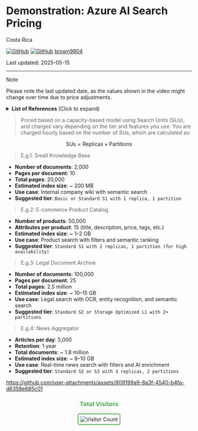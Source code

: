 # Demonstration: Azure AI Search Pricing 

Costa Rica

[![GitHub](https://badgen.net/badge/icon/github?icon=github&label)](https://github.com) 
[![GitHub](https://img.shields.io/badge/--181717?logo=github&logoColor=ffffff)](https://github.com/)
[brown9804](https://github.com/brown9804)

Last updated: 2025-05-15

----------

> [!NOTE]
> Please note the last updated date, as the values shown in the video might change over time due to price adjustments.

<details>
<summary><b>List of References </b> (Click to expand)</summary>

- [Azure Pricing Calculator](https://azure.microsoft.com/en-us/pricing/calculator/)
- [Azure AI Search pricing](https://azure.microsoft.com/en-us/pricing/details/search/?msockid=38ec3806873362243e122ce086486339)

</details>

> Priced based on a capacity-based model using Search Units (SUs), and charges vary depending on the tier and features you use. You are charged hourly based on the number of SUs, which are calculated as:

   $$
   \text{SUs} = \text{Replicas} \times \text{Partitions}
   $$

> E.g.1: Small Knowledge Base

- **Number of documents**: 2,000  
- **Pages per document**: 10  
- **Total pages**: 20,000  
- **Estimated index size**: ~ 200 MB  
- **Use case**: Internal company wiki with semantic search  
- **Suggested tier**: `Basic or Standard S1 with 1 replica, 1 partition`

> E.g.2: E-commerce Product Catalog

- **Number of products**: 50,000  
- **Attributes per product**: 15 (title, description, price, tags, etc.)  
- **Estimated index size**: ~ 1–2 GB  
- **Use case**: Product search with filters and semantic ranking  
- **Suggested tier**: `Standard S1 with 2 replicas, 1 partition (for high availability)`  

> E.g.3: Legal Document Archive

- **Number of documents**: 100,000  
- **Pages per document**: 25  
- **Total pages**: 2.5 million  
- **Estimated index size**: ~ 10–15 GB  
- **Use case**: Legal search with OCR, entity recognition, and semantic search  
- **Suggested tier**: `Standard S2 or Storage Optimized L1 with 2+ partitions`  

> E.g.4: News Aggregator

- **Articles per day**: 5,000  
- **Retention**: 1 year  
- **Total documents**: ~ 1.8 million  
- **Estimated index size**: ~ 8–10 GB  
- **Use case**: Real-time news search with filters and AI enrichment  
- **Suggested tier**: `Standard S2 or S3 with 3 replicas, 2 partitions`

<https://github.com/user-attachments/assets/809199a9-8a3f-4540-b4fa-d6358e685c01>

<div align="center">
  <h3 style="color: #4CAF50;">Total Visitors</h3>
  <img src="https://profile-counter.glitch.me/brown9804/count.svg" alt="Visitor Count" style="border: 2px solid #4CAF50; border-radius: 5px; padding: 5px;"/>
</div>
